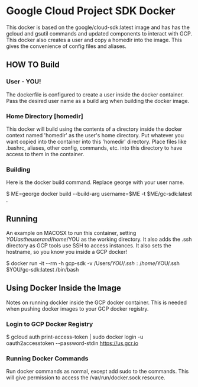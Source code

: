 # Google Cloud Project SDK Docker

This docker is based on the google/cloud-sdk:latest image and has has the gcloud and gsutil commands and updated components to interact with GCP. This docker also creates a user and copy a homedir into the image. This gives the convenience of config files and aliases.

## HOW TO Build

### User - YOU!

The dockerfile is configured to create a user inside the docker container. Pass the desired user name as a build arg when building the docker image.

### Home Directory [homedir]

This docker will build using the contents of a directory inside the docker context named 'homedir' as the user's home directory. Put whatever you want copied into the container into this 'homedir' directory. Place files like .bashrc, aliases, other config, commands, etc. into this directory to have access to them in the container.

### Building

Here is the docker build command. Replace george with your user name. 

$ ME=george docker build --build-arg username=$ME -t $ME/gc-sdk:latest .

## Running

An example on MACOSX to run this container, setting $YOU as the user and /home/$YOU as the working directory. It also adds the .ssh directory as GCP tools use SSH to access instances. It also sets the hostname, so you know you inside a GCP docker!

$ docker run -it --rm -h gcp-sdk -v /Users/$YOU/.ssh:/home/$YOU/.ssh $YOU/gc-sdk:latest /bin/bash

## Using Docker Inside the Image

Notes on running dockler inside the GCP docker container. This is needed when pushing docker images to your GCP docker registry.

### Login to GCP Docker Registry

$ gcloud auth print-access-token | sudo docker login -u oauth2accesstoken --password-stdin https://us.gcr.io

### Running Docker Commands

Run docker commands as normal, except add sudo to the commands. This will give permission to access the /var/run/docker.sock resource.

